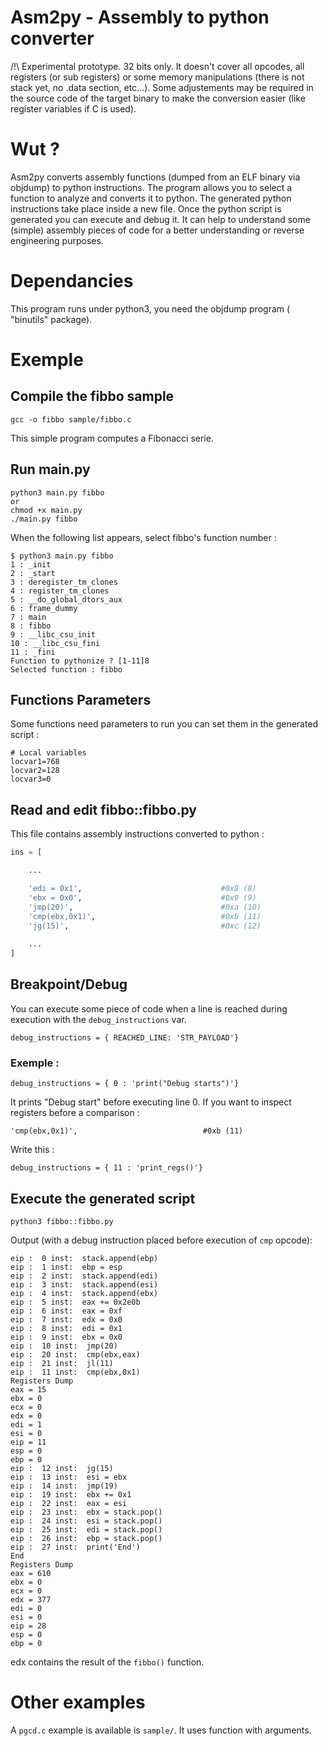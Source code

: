 # Asm2py - Assembly to python converter

/!\ Experimental prototype. 32 bits only. It doesn't cover all opcodes, all registers (or sub registers) or some memory manipulations (there is not stack yet, no .data section, etc...). Some adjustements may be required in the source code of the target binary to make the conversion easier (like register variables if C is used).

# Wut ?

Asm2py converts assembly functions (dumped from an ELF binary via objdump) to python instructions. The program allows you to select a function to analyze and converts it to python. The generated python instructions take place inside a new file. Once the python script is generated you can execute and debug it. It can help to understand some (simple) assembly pieces of code for a better understanding or reverse engineering purposes.


# Dependancies

This program runs under python3, you need the objdump program ( "binutils" package).

# Exemple

## Compile the fibbo sample

```
gcc -o fibbo sample/fibbo.c
```

This simple program computes a Fibonacci serie.


## Run main.py

```
python3 main.py fibbo
or
chmod +x main.py
./main.py fibbo
```

When the following list appears, select fibbo's function number :

```
$ python3 main.py fibbo
1 : _init
2 : _start
3 : deregister_tm_clones
4 : register_tm_clones
5 : __do_global_dtors_aux
6 : frame_dummy
7 : main
8 : fibbo
9 : __libc_csu_init
10 : __libc_csu_fini
11 : _fini
Function to pythonize ? [1-11]8
Selected function : fibbo
```
## Functions Parameters

Some functions need parameters to run you can set them in the generated script :

```
# Local variables
locvar1=768
locvar2=128
locvar3=0
```

## Read and edit fibbo::fibbo.py

This file contains assembly instructions converted to python :

```python
ins = [

	...

    'edi = 0x1',                               #0x8 (8)
    'ebx = 0x0',                               #0x9 (9)
    'jmp(20)',                                 #0xa (10)
    'cmp(ebx,0x1)',                            #0xb (11)
    'jg(15)',                                  #0xc (12)
    
    ...
]
```

## Breakpoint/Debug

You can execute some piece of code when a line is reached during execution with the ```debug_instructions``` var.

```
debug_instructions = { REACHED_LINE: 'STR_PAYLOAD'}
```

### Exemple :

```
debug_instructions = { 0 : 'print("Debug starts")'}
```

It prints "Debug start" before executing line 0. If you want to inspect registers before a comparison :

```'cmp(ebx,0x1)',                            #0xb (11)```

Write this :

```
debug_instructions = { 11 : 'print_regs()'}
```

## Execute the generated script

```python3 fibbo::fibbo.py```

Output (with a debug instruction placed before execution of ```cmp``` opcode):

```
eip :  0 inst:  stack.append(ebp)
eip :  1 inst:  ebp = esp
eip :  2 inst:  stack.append(edi)
eip :  3 inst:  stack.append(esi)
eip :  4 inst:  stack.append(ebx)
eip :  5 inst:  eax += 0x2e0b
eip :  6 inst:  eax = 0xf
eip :  7 inst:  edx = 0x0
eip :  8 inst:  edi = 0x1
eip :  9 inst:  ebx = 0x0
eip :  10 inst:  jmp(20)
eip :  20 inst:  cmp(ebx,eax)
eip :  21 inst:  jl(11)
eip :  11 inst:  cmp(ebx,0x1)
Registers Dump
eax = 15
ebx = 0
ecx = 0
edx = 0
edi = 1
esi = 0
eip = 11
esp = 0
ebp = 0
eip :  12 inst:  jg(15)
eip :  13 inst:  esi = ebx
eip :  14 inst:  jmp(19)
eip :  19 inst:  ebx += 0x1
eip :  22 inst:  eax = esi
eip :  23 inst:  ebx = stack.pop()
eip :  24 inst:  esi = stack.pop()
eip :  25 inst:  edi = stack.pop()
eip :  26 inst:  ebp = stack.pop()
eip :  27 inst:  print('End')
End
Registers Dump
eax = 610
ebx = 0
ecx = 0
edx = 377  
edi = 0
esi = 0
eip = 28
esp = 0
ebp = 0
```

edx contains the result of the ```fibbo()``` function.

# Other examples

A ```pgcd.c``` example is available is ```sample/```. It uses function with arguments.